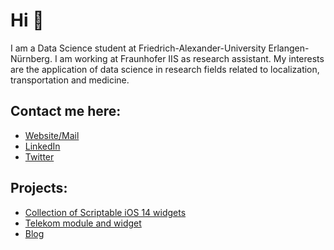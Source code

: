 # Hi 👋
I am a Data Science student at Friedrich-Alexander-University Erlangen-Nürnberg. I am working at Fraunhofer IIS as research assistant. My interests are the application of data science in research fields related to localization, transportation and medicine.

## Contact me here:
- <a href="https://www.marc-julian.de">Website/Mail</a>
- <a href="https://www.linkedin.com/in/marcjulian/">LinkedIn</a>
- <a href="https://www.twitter.com/marcjulian_DS">Twitter</a>

## Projects:
- <a href="https://github.com/marcjulianschwarz/scriptable-widgets">Collection of Scriptable iOS 14 widgets</a>
- <a href="https://github.com/marcjulianschwarz/telekom-data-usage-widget/tree/main/telekom-module">Telekom module and widget</a>
- <a href="https://www.marc-julian.de">Blog</a>

